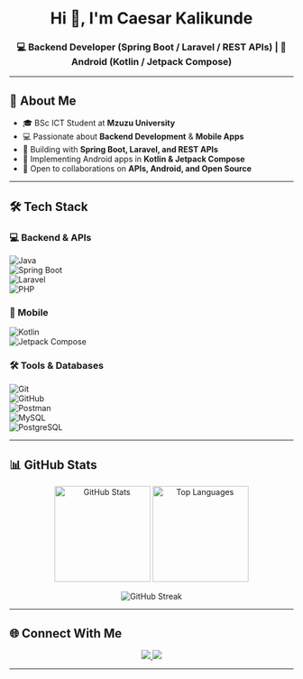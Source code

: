 <!-- Banner / Header -->
<h1 align="center">Hi 👋, I'm Caesar Kalikunde</h1>
<h3 align="center">💻 Backend Developer (Spring Boot / Laravel / REST APIs) | 📱 Android (Kotlin / Jetpack Compose)</h3>

---

## 🚀 About Me  
- 🎓 BSc ICT Student at **Mzuzu University**  
- 💻 Passionate about **Backend Development** & **Mobile Apps**  
- 🔨 Building with **Spring Boot, Laravel, and REST APIs**  
- 📱 Implementing Android apps in **Kotlin & Jetpack Compose**  
- 🤝 Open to collaborations on **APIs, Android, and Open Source**  

---

## 🛠 Tech Stack  

### 💻 Backend & APIs  
![Java](https://img.shields.io/badge/Java-%23ED8B00.svg?style=for-the-badge&logo=java&logoColor=white)  
![Spring Boot](https://img.shields.io/badge/Spring%20Boot-%236DB33F.svg?style=for-the-badge&logo=springboot&logoColor=white)  
![Laravel](https://img.shields.io/badge/Laravel-%23FF2D20.svg?style=for-the-badge&logo=laravel&logoColor=white)  
![PHP](https://img.shields.io/badge/PHP-%23777BB4.svg?style=for-the-badge&logo=php&logoColor=white)  

### 📱 Mobile  
![Kotlin](https://img.shields.io/badge/Kotlin-%230095D5.svg?style=for-the-badge&logo=kotlin&logoColor=white)  
![Jetpack Compose](https://img.shields.io/badge/Jetpack%20Compose-4285F4?style=for-the-badge&logo=jetpackcompose&logoColor=white)  

### 🛠 Tools & Databases  
![Git](https://img.shields.io/badge/Git-%23F05033.svg?style=for-the-badge&logo=git&logoColor=white)  
![GitHub](https://img.shields.io/badge/GitHub-%23181717.svg?style=for-the-badge&logo=github&logoColor=white)  
![Postman](https://img.shields.io/badge/Postman-%23FF6C37.svg?style=for-the-badge&logo=postman&logoColor=white)  
![MySQL](https://img.shields.io/badge/MySQL-%2300f.svg?style=for-the-badge&logo=mysql&logoColor=white)  
![PostgreSQL](https://img.shields.io/badge/PostgreSQL-%23336791.svg?style=for-the-badge&logo=postgresql&logoColor=white)  

---

## 📊 GitHub Stats  

<p align="center">
  <img src="https://github-readme-stats.vercel.app/api?username=caekali&show_icons=true&theme=tokyonight" alt="GitHub Stats" height="170"/>
  <img src="https://github-readme-stats.vercel.app/api/top-langs/?username=caekali&layout=compact&theme=tokyonight" alt="Top Languages" height="170"/>
</p>

<p align="center">
  <img src="https://github-readme-streak-stats.herokuapp.com/?user=caekali&theme=tokyonight" alt="GitHub Streak"/>
</p>

---

## 🌐 Connect With Me  
<p align="center">
  <a href="https://mw.linkedin.com/in/ckalikunde" target="_blank">
    <img src="https://img.shields.io/badge/LinkedIn-%230077B5.svg?style=for-the-badge&logo=linkedin&logoColor=white"/>
  </a>
  <a href="mailto:ckalikunde@gmail.com">
    <img src="https://img.shields.io/badge/Email-%23D14836.svg?style=for-the-badge&logo=gmail&logoColor=white"/>
  </a>
</p>

---

<!-- ✨ *Thanks for visiting my profile! Check out my repositories and let’s connect 🤝*  -->
